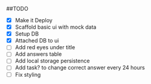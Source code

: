 ##TODO

 - [x] Make it Deploy
 - [x] Scaffold basic ui with mock data
 - [x] Setup DB
 - [x] Attached DB to ui
 - [ ] Add red eyes under title
 - [ ] Add answers table
 - [ ] Add local storage persistence
 - [ ] Add task? to change correct answer every 24 hours
 - [ ] Fix styling